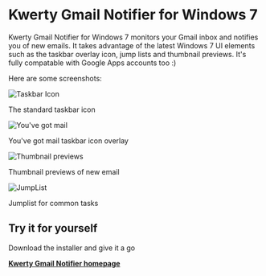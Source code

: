 Kwerty Gmail Notifier for Windows 7
============================

Kwerty Gmail Notifier for Windows 7 monitors your Gmail inbox and notifies you of new emails. It takes advantage of the latest Windows 7 UI elements such as the taskbar overlay icon, jump lists and thumbnail previews. It's fully compatable with Google Apps accounts too :)

Here are some screenshots:

![Taskbar Icon](http://kwerty.com/Gmail-Notifier-for-Windows-7/images/TaskbarIcon.png)

The standard taskbar icon

![You've got mail](http://kwerty.com/Gmail-Notifier-for-Windows-7/images/GotMail.png)

You've got mail taskbar icon overlay

![Thumbnail previews](http://kwerty.com/Gmail-Notifier-for-Windows-7/images/ThumbPreview.png)

Thumbnail previews of new email

![JumpList](http://kwerty.com/Gmail-Notifier-for-Windows-7/images/JumpList.png)

Jumplist for common tasks



Try it for yourself
--------------------

Download the installer and give it a go

**[Kwerty Gmail Notifier homepage](http://kwerty.com/Gmail-Notifier-for-Windows-7/)**
